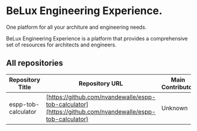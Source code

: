 # BeLux Engineering Experience.

One platform for all your architure and engineering needs.

BeLux Engineering Experience is a platform that provides a comprehensive set of
resources for architects and engineers.

## All repositories

| Repository Title    | Repository URL                                                                                           | Main Contributor |
| ------------------- | -------------------------------------------------------------------------------------------------------- | ---------------- |
| espp-tob-calculator | [https://github.com/nvandewalle/espp-tob-calculator](https://github.com/nvandewalle/espp-tob-calculator) | Unknown          |
